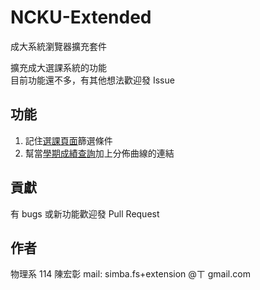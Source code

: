 # NCKU-Extended
成大系統瀏覽器擴充套件

擴充成大選課系統的功能  
目前功能還不多，有其他想法歡迎發 Issue

## 功能
1. 記住[選課頁面](https://course.ncku.edu.tw/index.php?c=qry11215&m=en_query)篩選條件
2. 幫當[學期成績查詢](http://eportfolio.ncku.edu.tw/index2/stu/index.php?t=ss)加上分佈曲線的連結

## 貢獻
有 bugs 或新功能歡迎發 Pull Request

## 作者
物理系 114 陳宏彰
mail: simba.fs+extension @ㄒ gmail.com
